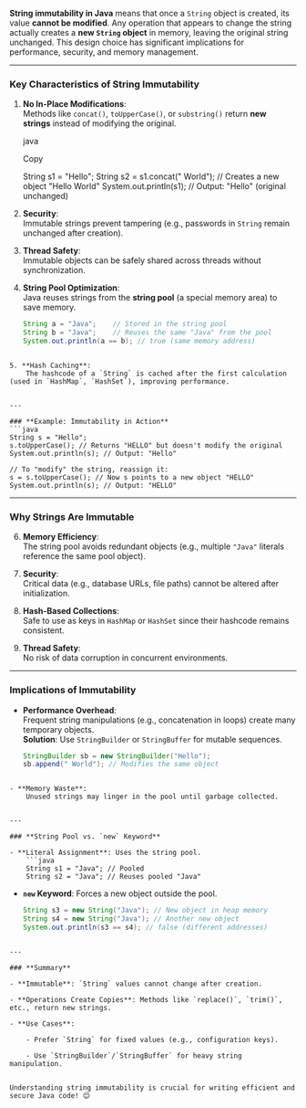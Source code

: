 **String immutability in Java** means that once a `String` object is created, its value **cannot be modified**. Any operation that appears to change the string actually creates a **new `String` object** in memory, leaving the original string unchanged. This design choice has significant implications for performance, security, and memory management.

---

### **Key Characteristics of String Immutability**

1. **No In-Place Modifications**:  
    Methods like `concat()`, `toUpperCase()`, or `substring()` return **new strings** instead of modifying the original.
    
    java
    
    Copy
    
    String s1 = "Hello";
    String s2 = s1.concat(" World"); // Creates a new object "Hello World"
    System.out.println(s1); // Output: "Hello" (original unchanged)
    
2. **Security**:  
    Immutable strings prevent tampering (e.g., passwords in `String` remain unchanged after creation).
    
3. **Thread Safety**:  
    Immutable objects can be safely shared across threads without synchronization.
    
4. **String Pool Optimization**:  
    Java reuses strings from the **string pool** (a special memory area) to save memory.
    ```java
    String a = "Java";    // Stored in the string pool
    String b = "Java";    // Reuses the same "Java" from the pool
    System.out.println(a == b); // true (same memory address)
```
    
5. **Hash Caching**:  
    The hashcode of a `String` is cached after the first calculation (used in `HashMap`, `HashSet`), improving performance.
    

---

### **Example: Immutability in Action**
```java
String s = "Hello";
s.toUpperCase(); // Returns "HELLO" but doesn't modify the original
System.out.println(s); // Output: "Hello"

// To "modify" the string, reassign it:
s = s.toUpperCase(); // Now s points to a new object "HELLO"
System.out.println(s); // Output: "HELLO"
```

---

### **Why Strings Are Immutable**

6. **Memory Efficiency**:  
    The string pool avoids redundant objects (e.g., multiple `"Java"` literals reference the same pool object).
    
7. **Security**:  
    Critical data (e.g., database URLs, file paths) cannot be altered after initialization.
    
8. **Hash-Based Collections**:  
    Safe to use as keys in `HashMap` or `HashSet` since their hashcode remains consistent.
    
9. **Thread Safety**:  
    No risk of data corruption in concurrent environments.
    

---

### **Implications of Immutability**

- **Performance Overhead**:  
    Frequent string manipulations (e.g., concatenation in loops) create many temporary objects.  
    **Solution**: Use `StringBuilder` or `StringBuffer` for mutable sequences.
    ```java
    StringBuilder sb = new StringBuilder("Hello");
    sb.append(" World"); // Modifies the same object
```
    
- **Memory Waste**:  
    Unused strings may linger in the pool until garbage collected.
    

---

### **String Pool vs. `new` Keyword**

- **Literal Assignment**: Uses the string pool.
    ```java
    String s1 = "Java"; // Pooled
    String s2 = "Java"; // Reuses pooled "Java"
```
    
- **`new` Keyword**: Forces a new object outside the pool.
    ```java
    String s3 = new String("Java"); // New object in heap memory
    String s4 = new String("Java"); // Another new object
    System.out.println(s3 == s4); // false (different addresses)
```

---

### **Summary**

- **Immutable**: `String` values cannot change after creation.
    
- **Operations Create Copies**: Methods like `replace()`, `trim()`, etc., return new strings.
    
- **Use Cases**:
    
    - Prefer `String` for fixed values (e.g., configuration keys).
        
    - Use `StringBuilder`/`StringBuffer` for heavy string manipulation.
        

Understanding string immutability is crucial for writing efficient and secure Java code! 😊